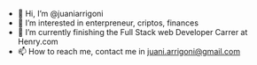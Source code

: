 - 👋 Hi, I’m @juaniarrigoni
- 👀 I’m interested in enterpreneur, criptos, finances
- 🌱 I’m currently finishing the Full Stack web Developer Carrer at Henry.com
- 📫 How to reach me, contact me in juani.arrigoni@gmail.com

<!---
juaniarrigoni/juaniarrigoni is a ✨ special ✨ repository because its `README.md` (this file) appears on your GitHub profile.
You can click the Preview link to take a look at your changes.
--->
